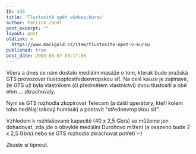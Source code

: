 ```yaml
---
ID: 428
title: 'Tlustosítě opět v&nbsp;kursu'
author: Patrick Zandl
post_excerpt: ""
layout: post
oldlink: >
  https://www.marigold.cz/item/tlustosite-opet-v-kursu
published: true
post_date: 2003-08-07 09:17:00
---
```

<p>
Včera a dnes se nám dostalo mediální masáže o tom, kterak bude pražská GTS provozovat tlustooptostředoevropskou síť. Na celé kauze je zajímavé, že GTS už byla vlastníkem (či předmětem vlastnictví)&#160;dvou tlustosítí a obě ehm ... zkrachovaly. </p>

<p>
Nyní se GTS rozhodla zkopírovat Telecom (a další operátory, kteří kolem toho nedělají takový humbuk) a postavit "středoevropskou síť".</p>

<p>
Vzhledem k rozhlašované kapacitě (40 x 2,5 Gb/s) se můžeme jen dohadovat, zda jde o obvyklé mediální Duroňovo mlžení (a osazeno bude 2 x 2,5 Gb/s) nebo se GTS rozhodla zkrachovat potřetí :-) </p>

<p>
Zkuste si tipnout.</p>

